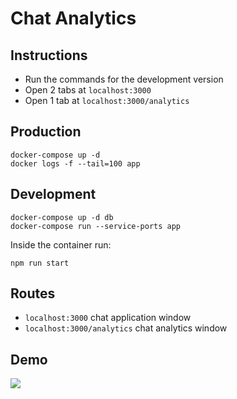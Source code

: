 # Chat Analytics

## Instructions
  - Run the commands for the development version
  - Open 2 tabs at ```localhost:3000``` 
  - Open 1 tab at ```localhost:3000/analytics```

## Production
```
docker-compose up -d
docker logs -f --tail=100 app
```

## Development
```
docker-compose up -d db
docker-compose run --service-ports app
```
Inside the container run:
```
npm run start
```

## Routes
  - ```localhost:3000```            chat application window
  - ```localhost:3000/analytics```  chat analytics window

## Demo
![](http://i.giphy.com/26BGCVHRvstqHUtzy.gif)
